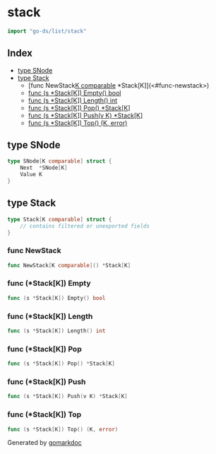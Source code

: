 <!-- Code generated by gomarkdoc. DO NOT EDIT -->

# stack

```go
import "go-ds/list/stack"
```

## Index

- [type SNode](<#type-snode>)
- [type Stack](<#type-stack>)
  - [func NewStack[K comparable]() *Stack[K]](<#func-newstack>)
  - [func (s *Stack[K]) Empty() bool](<#func-stackk-empty>)
  - [func (s *Stack[K]) Length() int](<#func-stackk-length>)
  - [func (s *Stack[K]) Pop() *Stack[K]](<#func-stackk-pop>)
  - [func (s *Stack[K]) Push(v K) *Stack[K]](<#func-stackk-push>)
  - [func (s *Stack[K]) Top() (K, error)](<#func-stackk-top>)


## type SNode

```go
type SNode[K comparable] struct {
    Next  *SNode[K]
    Value K
}
```

## type Stack

```go
type Stack[K comparable] struct {
    // contains filtered or unexported fields
}
```

### func NewStack

```go
func NewStack[K comparable]() *Stack[K]
```

### func \(\*Stack\[K\]\) Empty

```go
func (s *Stack[K]) Empty() bool
```

### func \(\*Stack\[K\]\) Length

```go
func (s *Stack[K]) Length() int
```

### func \(\*Stack\[K\]\) Pop

```go
func (s *Stack[K]) Pop() *Stack[K]
```

### func \(\*Stack\[K\]\) Push

```go
func (s *Stack[K]) Push(v K) *Stack[K]
```

### func \(\*Stack\[K\]\) Top

```go
func (s *Stack[K]) Top() (K, error)
```



Generated by [gomarkdoc](<https://github.com/princjef/gomarkdoc>)
